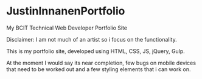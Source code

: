 # JustinInnanenPortfolio
My BCIT Technical Web Developer Portfolio Site

Disclaimer: I am not much of an artist so i focus on the functionality.

This is my portfolio site, developed using HTML, CSS, JS, jQuery, Gulp.

At the moment I would say its near completion, few bugs on mobile devices that need to be worked out and a few styling elements that i can work on.
